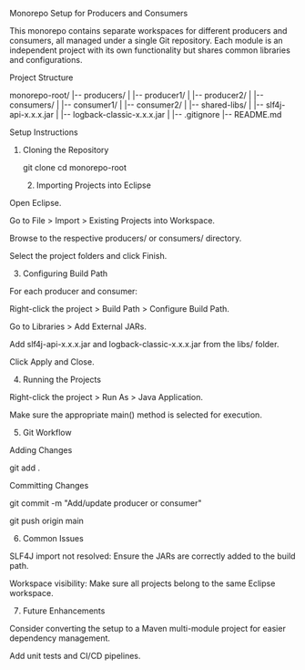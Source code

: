 Monorepo Setup for Producers and Consumers

This monorepo contains separate workspaces for different producers and consumers, all managed under a single Git repository. Each module is an independent project with its own functionality but shares common libraries and configurations.

Project Structure

monorepo-root/
|-- producers/
|   |-- producer1/
|   |-- producer2/
|
|-- consumers/
|   |-- consumer1/
|   |-- consumer2/
|
|-- shared-libs/
|   |-- slf4j-api-x.x.x.jar
|   |-- logback-classic-x.x.x.jar
|
|-- .gitignore
|-- README.md

Setup Instructions

1. Cloning the Repository

   git clone <repository-url>
   cd monorepo-root

   2. Importing Projects into Eclipse

Open Eclipse.

Go to File > Import > Existing Projects into Workspace.

Browse to the respective producers/ or consumers/ directory.

Select the project folders and click Finish.

3. Configuring Build Path

For each producer and consumer:

Right-click the project > Build Path > Configure Build Path.

Go to Libraries > Add External JARs.

Add slf4j-api-x.x.x.jar and logback-classic-x.x.x.jar from the libs/ folder.

Click Apply and Close.

4. Running the Projects

Right-click the project > Run As > Java Application.

Make sure the appropriate main() method is selected for execution.

5. Git Workflow

Adding Changes

git add .

Committing Changes

git commit -m "Add/update producer or consumer"

git push origin main

6. Common Issues

SLF4J import not resolved: Ensure the JARs are correctly added to the build path.

Workspace visibility: Make sure all projects belong to the same Eclipse workspace.

7. Future Enhancements

Consider converting the setup to a Maven multi-module project for easier dependency management.

Add unit tests and CI/CD pipelines.
